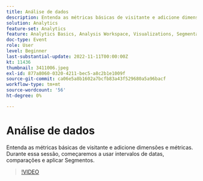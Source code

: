 ```yaml
---
title: Análise de dados
description: Entenda as métricas básicas de visitante e adicione dimensões e métricas. Durante essa sessão, começaremos a usar intervalos de datas, comparações e aplicar Segmentos.
solution: Analytics
feature-set: Analytics
feature: Analytics Basics, Analysis Workspace, Visualizations, Segmentation, Metrics
doc-type: Event
role: User
level: Beginner
last-substantial-update: 2022-11-11T00:00:00Z
kt: 11436
thumbnail: 3411006.jpeg
exl-id: 877a8060-0320-4211-bec5-a8c2b1e1009f
source-git-commit: ca06e5a8b1602a7bcfb83a43f529680a5a96bacf
workflow-type: tm+mt
source-wordcount: '56'
ht-degree: 0%

---
```


# Análise de dados

Entenda as métricas básicas de visitante e adicione dimensões e métricas. Durante essa sessão, começaremos a usar intervalos de datas, comparações e aplicar Segmentos.

>[!VIDEO](https://video.tv.adobe.com/v/3411006/?quality=12&learn=on)
